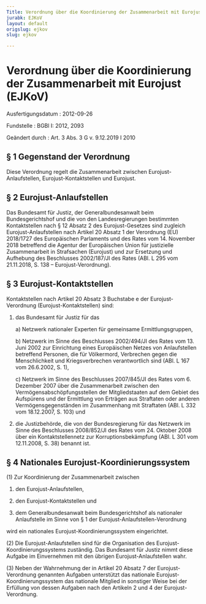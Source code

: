```yaml
---
Title: Verordnung über die Koordinierung der Zusammenarbeit mit Eurojust
jurabk: EJKoV
layout: default
origslug: ejkov
slug: ejkov

---
```


# Verordnung über die Koordinierung der Zusammenarbeit mit Eurojust (EJKoV)

Ausfertigungsdatum
:   2012-09-26

Fundstelle
:   BGBl I: 2012, 2093

Geändert durch
:   Art. 3 Abs. 3 G v. 9.12.2019 I 2010


## § 1 Gegenstand der Verordnung

Diese Verordnung regelt die Zusammenarbeit zwischen Eurojust-
Anlaufstellen, Eurojust-Kontaktstellen und Eurojust.


## § 2 Eurojust-Anlaufstellen

Das Bundesamt für Justiz, der Generalbundesanwalt beim
Bundesgerichtshof und die von den Landesregierungen bestimmten
Kontaktstellen nach § 12 Absatz 2 des Eurojust-Gesetzes sind zugleich
Eurojust-Anlaufstellen nach Artikel 20 Absatz 1 der Verordnung (EU)
2018/1727 des Europäischen Parlaments und des Rates vom 14. November
2018 betreffend die Agentur der Europäischen Union für justizielle
Zusammenarbeit in Strafsachen (Eurojust) und zur Ersetzung und
Aufhebung des Beschlusses 2002/187/JI des Rates (ABl. L 295 vom
21\.11.2018, S. 138 – Eurojust-Verordnung).


## § 3 Eurojust-Kontaktstellen

Kontaktstellen nach Artikel 20 Absatz 3 Buchstabe e der Eurojust-
Verordnung (Eurojust-Kontaktstellen) sind:

1.  das Bundesamt für Justiz für das

    a)  Netzwerk nationaler Experten für gemeinsame Ermittlungsgruppen,


    b)  Netzwerk im Sinne des Beschlusses 2002/494/JI des Rates vom 13. Juni
        2002 zur Einrichtung eines Europäischen Netzes von Anlaufstellen
        betreffend Personen, die für Völkermord, Verbrechen gegen die
        Menschlichkeit und Kriegsverbrechen verantwortlich sind (ABl. L 167
        vom 26.6.2002, S. 1),


    c)  Netzwerk im Sinne des Beschlusses 2007/845/JI des Rates vom 6.
        Dezember 2007 über die Zusammenarbeit zwischen den
        Vermögensabschöpfungsstellen der Mitgliedstaaten auf dem Gebiet des
        Aufspürens und der Ermittlung von Erträgen aus Straftaten oder anderen
        Vermögensgegenständen im Zusammenhang mit Straftaten (ABl. L 332 vom
        18\.12.2007, S. 103) und





2.  die Justizbehörde, die von der Bundesregierung für das Netzwerk im
    Sinne des Beschlusses 2008/852/JI des Rates vom 24. Oktober 2008 über
    ein Kontaktstellennetz zur Korruptionsbekämpfung (ABl. L 301 vom
    12\.11.2008, S. 38) benannt ist.





## § 4 Nationales Eurojust-Koordinierungssystem

(1) Zur Koordinierung der Zusammenarbeit zwischen

1.  den Eurojust-Anlaufstellen,


2.  den Eurojust-Kontaktstellen und


3.  dem Generalbundesanwalt beim Bundesgerichtshof als nationaler
    Anlaufstelle im Sinne von § 1 der Eurojust-Anlaufstellen-Verordnung



wird ein nationales Eurojust-Koordinierungssystem eingerichtet.

(2) Die Eurojust-Anlaufstellen sind für die Organisation des Eurojust-
Koordinierungssystems zuständig. Das Bundesamt für Justiz nimmt diese
Aufgabe im Einvernehmen mit den übrigen Eurojust-Anlaufstellen wahr.

(3) Neben der Wahrnehmung der in Artikel 20 Absatz 7 der Eurojust-
Verordnung genannten Aufgaben unterstützt das nationale Eurojust-
Koordinierungssystem das nationale Mitglied in sonstiger Weise bei der
Erfüllung von dessen Aufgaben nach den Artikeln 2 und 4 der Eurojust-
Verordnung.

